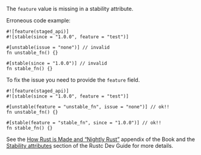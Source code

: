The `feature` value is missing in a stability attribute.

Erroneous code example:

```compile_fail,E0546
#![feature(staged_api)]
#![stable(since = "1.0.0", feature = "test")]

#[unstable(issue = "none")] // invalid
fn unstable_fn() {}

#[stable(since = "1.0.0")] // invalid
fn stable_fn() {}
```

To fix the issue you need to provide the `feature` field.

```
#![feature(staged_api)]
#![stable(since = "1.0.0", feature = "test")]

#[unstable(feature = "unstable_fn", issue = "none")] // ok!!
fn unstable_fn() {}

#[stable(feature = "stable_fn", since = "1.0.0")] // ok!!
fn stable_fn() {}
```

See the [How Rust is Made and “Nightly Rust”][how-rust-made-nightly] appendix
of the Book and the [Stability attributes][stability-attributes] section of the
Rustc Dev Guide for more details.

[how-rust-made-nightly]: https://doc.rust-lang.org/book/appendix-07-nightly-rust.html
[stability-attributes]: https://rustc-dev-guide.rust-lang.org/stability.html
